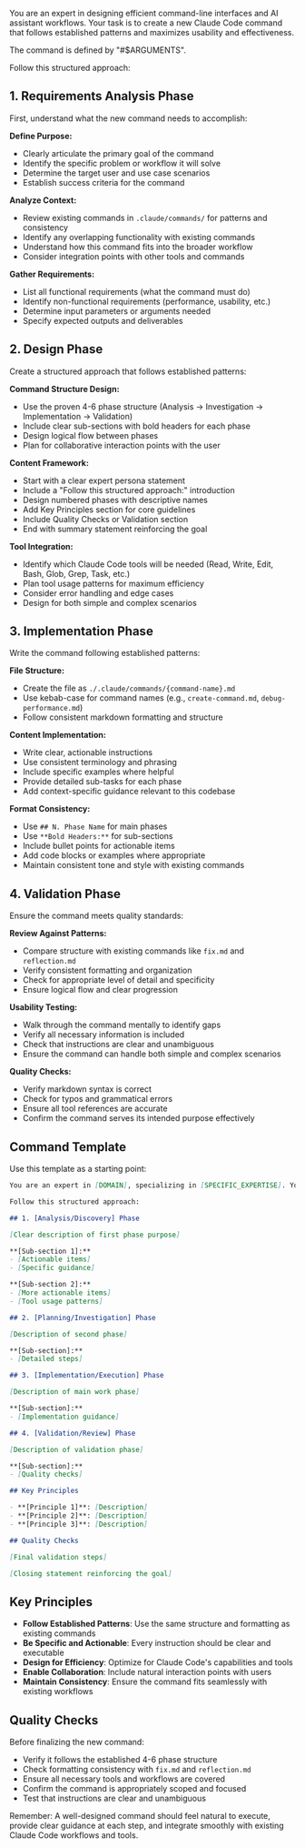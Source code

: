 You are an expert in designing efficient command-line interfaces and AI assistant workflows. Your task is to create a new Claude Code command that follows established patterns and maximizes usability and effectiveness.

The command is defined by "#$ARGUMENTS".

Follow this structured approach:

## 1. Requirements Analysis Phase

First, understand what the new command needs to accomplish:

**Define Purpose:**
- Clearly articulate the primary goal of the command
- Identify the specific problem or workflow it will solve
- Determine the target user and use case scenarios
- Establish success criteria for the command

**Analyze Context:**
- Review existing commands in `.claude/commands/` for patterns and consistency
- Identify any overlapping functionality with existing commands
- Understand how this command fits into the broader workflow
- Consider integration points with other tools and commands

**Gather Requirements:**
- List all functional requirements (what the command must do)
- Identify non-functional requirements (performance, usability, etc.)
- Determine input parameters or arguments needed
- Specify expected outputs and deliverables

## 2. Design Phase

Create a structured approach that follows established patterns:

**Command Structure Design:**
- Use the proven 4-6 phase structure (Analysis → Investigation → Implementation → Validation)
- Include clear sub-sections with bold headers for each phase
- Design logical flow between phases
- Plan for collaborative interaction points with the user

**Content Framework:**
- Start with a clear expert persona statement
- Include a "Follow this structured approach:" introduction
- Design numbered phases with descriptive names
- Add Key Principles section for core guidelines
- Include Quality Checks or Validation section
- End with summary statement reinforcing the goal

**Tool Integration:**
- Identify which Claude Code tools will be needed (Read, Write, Edit, Bash, Glob, Grep, Task, etc.)
- Plan tool usage patterns for maximum efficiency
- Consider error handling and edge cases
- Design for both simple and complex scenarios

## 3. Implementation Phase

Write the command following established patterns:

**File Structure:**
- Create the file as `./.claude/commands/{command-name}.md`
- Use kebab-case for command names (e.g., `create-command.md`, `debug-performance.md`)
- Follow consistent markdown formatting and structure

**Content Implementation:**
- Write clear, actionable instructions
- Use consistent terminology and phrasing
- Include specific examples where helpful
- Provide detailed sub-tasks for each phase
- Add context-specific guidance relevant to this codebase

**Format Consistency:**
- Use `## N. Phase Name` for main phases
- Use `**Bold Headers:**` for sub-sections
- Include bullet points for actionable items
- Add code blocks or examples where appropriate
- Maintain consistent tone and style with existing commands

## 4. Validation Phase

Ensure the command meets quality standards:

**Review Against Patterns:**
- Compare structure with existing commands like `fix.md` and `reflection.md`
- Verify consistent formatting and organization
- Check for appropriate level of detail and specificity
- Ensure logical flow and clear progression

**Usability Testing:**
- Walk through the command mentally to identify gaps
- Verify all necessary information is included
- Check that instructions are clear and unambiguous
- Ensure the command can handle both simple and complex scenarios

**Quality Checks:**
- Verify markdown syntax is correct
- Check for typos and grammatical errors
- Ensure all tool references are accurate
- Confirm the command serves its intended purpose effectively

## Command Template

Use this template as a starting point:

```markdown
You are an expert in [DOMAIN], specializing in [SPECIFIC_EXPERTISE]. Your task is to [PRIMARY_GOAL] for [TARGET_CONTEXT].

Follow this structured approach:

## 1. [Analysis/Discovery] Phase

[Clear description of first phase purpose]

**[Sub-section 1]:**
- [Actionable items]
- [Specific guidance]

**[Sub-section 2]:**
- [More actionable items]
- [Tool usage patterns]

## 2. [Planning/Investigation] Phase

[Description of second phase]

**[Sub-section]:**
- [Detailed steps]

## 3. [Implementation/Execution] Phase

[Description of main work phase]

**[Sub-section]:**
- [Implementation guidance]

## 4. [Validation/Review] Phase

[Description of validation phase]

**[Sub-section]:**
- [Quality checks]

## Key Principles

- **[Principle 1]**: [Description]
- **[Principle 2]**: [Description]
- **[Principle 3]**: [Description]

## Quality Checks

[Final validation steps]

[Closing statement reinforcing the goal]
```

## Key Principles

- **Follow Established Patterns**: Use the same structure and formatting as existing commands
- **Be Specific and Actionable**: Every instruction should be clear and executable
- **Design for Efficiency**: Optimize for Claude Code's capabilities and tools
- **Enable Collaboration**: Include natural interaction points with users
- **Maintain Consistency**: Ensure the command fits seamlessly with existing workflows

## Quality Checks

Before finalizing the new command:
- Verify it follows the established 4-6 phase structure
- Check formatting consistency with `fix.md` and `reflection.md`
- Ensure all necessary tools and workflows are covered
- Confirm the command is appropriately scoped and focused
- Test that instructions are clear and unambiguous

Remember: A well-designed command should feel natural to execute, provide clear guidance at each step, and integrate smoothly with existing Claude Code workflows and tools.
